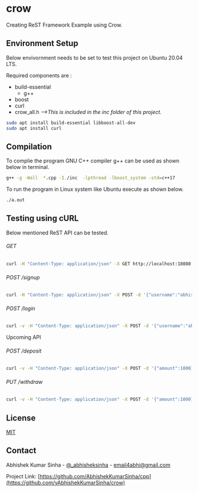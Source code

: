 # crow
Creating ReST Framework Example using Crow.

## Environment Setup
Below envivornment needs to be set to test this project on Ubuntu 20.04 LTS.

Required components are :
- build-essential
  - g++
- boost
- curl
- crow_all.h      _-->This is included in the inc folder of this project._


```bash
sudo apt install build-essential libboost-all-dev
sudo apt install curl
```

## Compilation

To complie the program GNU C++ compiler g++ can be used as shown below in terminal.

```bash
g++ -g -Wall  *.cpp -I./inc  -lpthread -lboost_system -std=c++17
```
To run the program in Linux system like Ubuntu execute as shown below.

```bash
./a.out
```

## Testing using cURL
Below mentioned ReST API can be tested.

###### GET
```bash
curl -H "Content-Type: application/json" -X GET http://localhost:18080
```

###### POST /signup
```bash
curl -H "Content-Type: application/json" -X POST -d '{"username":"abhishek","password":"sinha"}' http://localhost:18080/signup
```

###### POST /login
```bash
curl -v -H "Content-Type: application/json" -X POST -d '{"username":"abhishek","password":"sinha"}' http://localhost:18080/login
```

Upcoming API
###### POST /deposit
```bash
curl -v -H "Content-Type: application/json" -X POST -d '{"amount":1000}' http://localhost:18080/deposit
```

###### PUT /withdraw
```bash
curl -v -H "Content-Type: application/json" -X POST -d '{"amount":1000}' http://localhost:18080/withdraw
```




## License
[MIT](https://choosealicense.com/licenses/mit/)

<!-- CONTACT -->
## Contact

Abhishek Kumar Sinha - [@_abhisheksinha](https://twitter.com/_abhisheksinha) - email4abhi@gmail.com

Project Link: [https://github.com/AbhishekKumarSinha/cpp](https://github.com/yAbhishekKumarSinha/crow)
